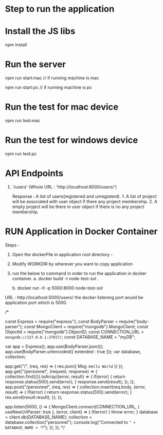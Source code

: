 Step to run the application 
================================

# Install the JS libs
  npm install

# Run the server
  npm run start:mac // if running machine is mac
  
  
  npm run start:pc // if running machine is pc
  
# Run the test for mac device
  npm run test:mac

# Run the test for windows device
  npm run test:pc


# API Endpoints

1. '/users' (Whole URL : 'http://localhost:8000/users/')
    
    Response : A list of users(registered and unregisterd).
                 1. A list of project will be associated with user object if there any project membership.
                 2. A empty project will be there in user object if there is no any project membership.

# RUN Application in Docker Container

Steps -
 1. Open the dockerFIle in application root directory -
 2. Modify WORKDIR by wherever you want to copy application
 3. run the below to command in order to run the application in docker container.
    a.  docker build -t node-test-sol .
    
    b.  docker run -it -p 5000:8000 node-test-sol
  
URL : http://localhost:5000/users/ 
the docker listening port would be application port which is 5000.

/*

const Express = require("express");
const BodyParser = require("body-parser");
const MongoClient = require("mongodb").MongoClient;
const ObjectId = require("mongodb").ObjectID;
const CONNECTION_URL = `mongodb://127.0.0.1:27017/`;
const DATABASE_NAME = "myDB";
 
 
var app = Express();
app.use(BodyParser.json());
app.use(BodyParser.urlencoded({ extended : true }));
var database, collection;

app.get("/", (req, res) => {
    res.json({
        Msg :`Hello World`
    })
});
app.get("/personnel", (request, response) => {
    collection.find({}).toArray((error, result) => {
        if(error) {
            return response.status(500).send(error);
        }
        response.send(result);
    });
});
app.post("/personnel", (req, res) => {
    collection.insert(req.body, (error, result) => {
        if(error) {
            return response.status(500).send(error);
        }
        res.send(result.result);
    });
});
 
app.listen(5000, () => {
    MongoClient.connect(CONNECTION_URL, { useNewUrlParser: true }, (error, client) => {
        if(error) {
            throw error;
        }
        database = client.db(DATABASE_NAME);
        collection = database.collection("personnel");
        console.log("Connected to `" + DATABASE_NAME + "`!");
    });
});
*/
